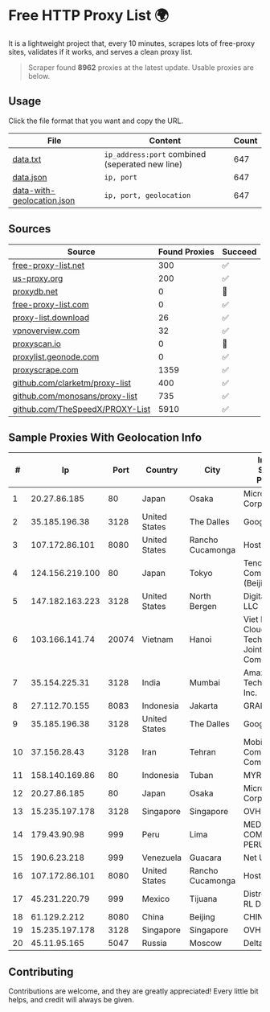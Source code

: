 
# Free HTTP Proxy List 🌍

It is a lightweight project that, every 10 minutes, scrapes lots of free-proxy sites, validates if it works, and serves a clean proxy list.


> Scraper found **8962** proxies at the latest update. Usable proxies are below.

## Usage

Click the file format that you want and copy the URL.


|File|Content|Count|
|----|-------|-----|
|[data.txt](https://raw.githubusercontent.com/themiralay/Proxy-List-World/master/data.txt)|`ip_address:port` combined (seperated new line)|647|
|[data.json](https://raw.githubusercontent.com/themiralay/Proxy-List-World/master/data.json)|`ip, port`|647|
|[data-with-geolocation.json](https://raw.githubusercontent.com/themiralay/Proxy-List-World/master/data-with-geolocation.json)|`ip, port, geolocation`|647|

## Sources

|Source|Found Proxies|Succeed|
|------|-------------|-------|
|[free-proxy-list.net](https://free-proxy-list.net)|300|✅|
|[us-proxy.org](https://www.us-proxy.org)|200|✅|
|[proxydb.net](http://proxydb.net)|0|🚫|
|[free-proxy-list.com](https://free-proxy-list.com/?page=&port=&type%5B%5D=http&type%5B%5D=https&up_time=0&search=Search)|0|✅|
|[proxy-list.download](https://www.proxy-list.download/HTTP)|26|✅|
|[vpnoverview.com](https://vpnoverview.com/privacy/anonymous-browsing/free-proxy-servers)|32|✅|
|[proxyscan.io](https://www.proxyscan.io)|0|🚫|
|[proxylist.geonode.com](https://proxylist.geonode.com/api/proxy-list?limit=300&page=1&sort_by=lastChecked&sort_type=desc&protocols=http,https)|0|✅|
|[proxyscrape.com](https://api.proxyscrape.com/v2/?request=displayproxies&protocol=http&timeout=10000&country=all&ssl=all&anonymity=all)|1359|✅|
|[github.com/clarketm/proxy-list](https://raw.githubusercontent.com/clarketm/proxy-list/master/proxy-list-raw.txt)|400|✅|
|[github.com/monosans/proxy-list](https://raw.githubusercontent.com/monosans/proxy-list/main/proxies/http.txt)|735|✅|
|[github.com/TheSpeedX/PROXY-List](https://raw.githubusercontent.com/TheSpeedX/PROXY-List/master/http.txt)|5910|✅|


## Sample Proxies With Geolocation Info

|#|Ip|Port|Country|City|Internet Service Provider|
|-|--|----|-------|----|-------------------------|
|1|20.27.86.185|80|Japan|Osaka|Microsoft Corporation|
|2|35.185.196.38|3128|United States|The Dalles|Google LLC|
|3|107.172.86.101|8080|United States|Rancho Cucamonga|HostPapa|
|4|124.156.219.100|80|Japan|Tokyo|Tencent Cloud Computing (Beijing) Co|
|5|147.182.163.223|3128|United States|North Bergen|DigitalOcean, LLC|
|6|103.166.141.74|20074|Vietnam|Hanoi|Viet NAM Cloud Technology Joint Stock Company|
|7|35.154.225.31|3128|India|Mumbai|Amazon Technologies Inc.|
|8|27.112.70.155|8083|Indonesia|Jakarta|GRAHANET|
|9|35.185.196.38|3128|United States|The Dalles|Google LLC|
|10|37.156.28.43|3128|Iran|Tehran|Mobin Net Communication Company|
|11|158.140.169.86|80|Indonesia|Tuban|MYREPUBLIC|
|12|20.27.86.185|80|Japan|Osaka|Microsoft Corporation|
|13|15.235.197.178|3128|Singapore|Singapore|OVH SAS|
|14|179.43.90.98|999|Peru|Lima|MEDIA COMMERCE PERÚ S.A.C|
|15|190.6.23.218|999|Venezuela|Guacara|Net Uno|
|16|107.172.86.101|8080|United States|Rancho Cucamonga|HostPapa|
|17|45.231.220.79|999|Mexico|Tijuana|Distrokom S De RL De CV|
|18|61.129.2.212|8080|China|Beijing|CHINANET|
|19|15.235.197.178|3128|Singapore|Singapore|OVH SAS|
|20|45.11.95.165|5047|Russia|Moscow|Delta Ltd|



## Contributing

Contributions are welcome, and they are greatly appreciated! Every
little bit helps, and credit will always be given.


